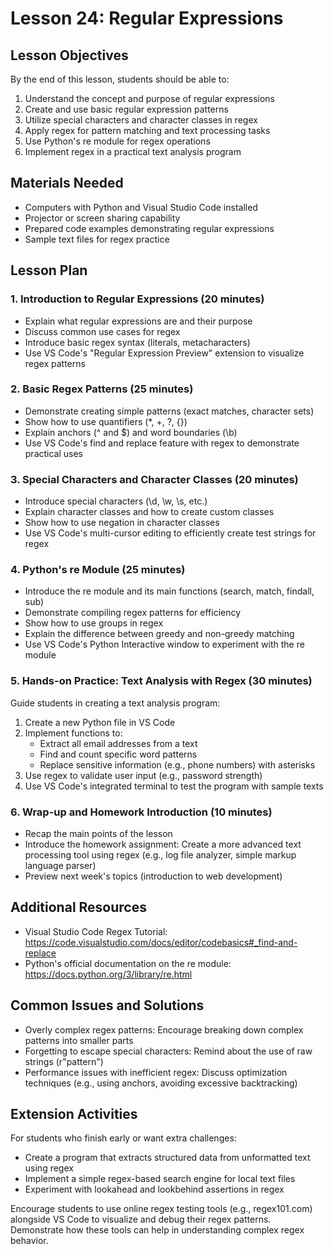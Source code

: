 # Lesson 24: Regular Expressions

## Lesson Objectives
By the end of this lesson, students should be able to:
1. Understand the concept and purpose of regular expressions
2. Create and use basic regular expression patterns
3. Utilize special characters and character classes in regex
4. Apply regex for pattern matching and text processing tasks
5. Use Python's re module for regex operations
6. Implement regex in a practical text analysis program

## Materials Needed
- Computers with Python and Visual Studio Code installed
- Projector or screen sharing capability
- Prepared code examples demonstrating regular expressions
- Sample text files for regex practice

## Lesson Plan

### 1. Introduction to Regular Expressions (20 minutes)
- Explain what regular expressions are and their purpose
- Discuss common use cases for regex
- Introduce basic regex syntax (literals, metacharacters)
- Use VS Code's "Regular Expression Preview" extension to visualize regex patterns

### 2. Basic Regex Patterns (25 minutes)
- Demonstrate creating simple patterns (exact matches, character sets)
- Show how to use quantifiers (*, +, ?, {})
- Explain anchors (^ and $) and word boundaries (\b)
- Use VS Code's find and replace feature with regex to demonstrate practical uses

### 3. Special Characters and Character Classes (20 minutes)
- Introduce special characters (\d, \w, \s, etc.)
- Explain character classes and how to create custom classes
- Show how to use negation in character classes
- Use VS Code's multi-cursor editing to efficiently create test strings for regex

### 4. Python's re Module (25 minutes)
- Introduce the re module and its main functions (search, match, findall, sub)
- Demonstrate compiling regex patterns for efficiency
- Show how to use groups in regex
- Explain the difference between greedy and non-greedy matching
- Use VS Code's Python Interactive window to experiment with the re module

### 5. Hands-on Practice: Text Analysis with Regex (30 minutes)
Guide students in creating a text analysis program:
1. Create a new Python file in VS Code
2. Implement functions to:
   - Extract all email addresses from a text
   - Find and count specific word patterns
   - Replace sensitive information (e.g., phone numbers) with asterisks
3. Use regex to validate user input (e.g., password strength)
4. Use VS Code's integrated terminal to test the program with sample texts

### 6. Wrap-up and Homework Introduction (10 minutes)
- Recap the main points of the lesson
- Introduce the homework assignment: Create a more advanced text processing tool using regex (e.g., log file analyzer, simple markup language parser)
- Preview next week's topics (introduction to web development)

## Additional Resources
- Visual Studio Code Regex Tutorial: https://code.visualstudio.com/docs/editor/codebasics#_find-and-replace
- Python's official documentation on the re module: https://docs.python.org/3/library/re.html

## Common Issues and Solutions
- Overly complex regex patterns: Encourage breaking down complex patterns into smaller parts
- Forgetting to escape special characters: Remind about the use of raw strings (r"pattern")
- Performance issues with inefficient regex: Discuss optimization techniques (e.g., using anchors, avoiding excessive backtracking)

## Extension Activities
For students who finish early or want extra challenges:
- Create a program that extracts structured data from unformatted text using regex
- Implement a simple regex-based search engine for local text files
- Experiment with lookahead and lookbehind assertions in regex

Encourage students to use online regex testing tools (e.g., regex101.com) alongside VS Code to visualize and debug their regex patterns. Demonstrate how these tools can help in understanding complex regex behavior.
